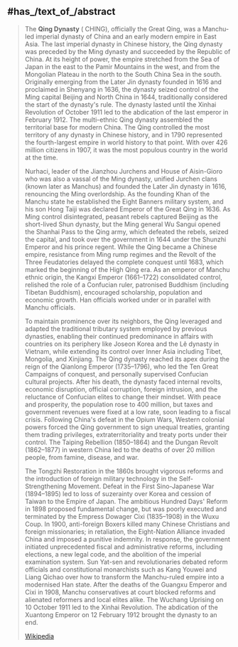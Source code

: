 ﻿---
aliases:
- "Qing Dynasty"
has_id_wikidata: Q8733
shares_border_with:
- "[[_Standards/WikiData/WD~British Raj,129286]]"
- "[[_Standards/WikiData/WD~Empire of Japan,188712]]"
- "[[_Standards/WikiData/WD~Konbaung dynasty,1062422]]"
- "[[_Standards/WikiData/WD~Kingdom of Nepal,1078602]]"
- "[[_Standards/WikiData/WD~Kazakh Khanate,1433867]]"
- "[[_Standards/WikiData/WD~Dzungar Khanate,1923401]]"
- "[[_Standards/WikiData/WD~Namgyal dynasty of Ladakh,2709041]]"
- "[[_Standards/WikiData/WD~Kingdom of Sikkim,3960459]]"
- "[[_Standards/WikiData/WD~Nguyen dynasty,6500483]]"
- '[[_Standards/WikiData/WD~Bhutan,917]]'
- '[[_Standards/WikiData/WD~Joseon,28179]]'
- "[[_Standards/WikiData/WD~Korean Empire,28233]]"
- "[[_Standards/WikiData/WD~Russian Empire,34266]]"
authority: '[[_Standards/WikiData/WD~Manchu,145665]]'
replaces:
- "[[_Standards/WikiData/WD~Kingdom of Tungning,152855]]"
- "[[_Standards/WikiData/WD~Later Jin (1616-1636),1062546]]"
- "[[_Standards/WikiData/WD~Xi dynasty,1178974]]"
- "[[_Standards/WikiData/WD~Southern Ming dynasty,1198163]]"
- "[[_Standards/WikiData/WD~Dzungar Khanate,1923401]]"
- "[[_Standards/WikiData/WD~Shun dynasty,2370784]]"
- "[[_Standards/WikiData/WD~Taiping Heavenly Kingdom,3486676]]"
- "[[_Standards/WikiData/WD~Da Ming Shun Tian Guo,15903902]]"
- "[[_Standards/WikiData/WD~Ming dynasty,9903]]"
basic_form_of_government: "[[_Standards/WikiData/WD~absolute monarchy,184558]]"
currency:
- '[[_Standards/WikiData/WD~tael,876244]]'
- '[[_Standards/WikiData/WD~Sycee,1364284]]'
- "[[_Standards/WikiData/WD~Great Qing Treasure Note,9929178]]"
- "[[_Standards/WikiData/WD~Hubu Guanpiao,17025285]]"
flag: "[[_Standards/WikiData/WD~flag of the Qing dynasty,976372]]"
follows: "[[_Standards/WikiData/WD~Later Jin (1616-1636),1062546]]"
anthem: "[[_Standards/WikiData/WD~Gong Jin'ou,1142935]]"
contains_the_administrative_territorial_entity:
- '[[_Standards/WikiData/WD~Huguang,2235155]]'
- '[[_Standards/WikiData/WD~Zhili,2604022]]'
- '[[_Standards/WikiData/WD~Jiangnan,11133842]]'
- '[[_Standards/WikiData/WD~Q11134720,11134720]]'
- '[[_Standards/WikiData/WD~Hunan,15892309]]'
- "[[_Standards/WikiData/WD~Xinjiang Province,15908308]]"
- '[[_Standards/WikiData/WD~Guangxi,15921507]]'
- "[[_Standards/WikiData/WD~Fujian-Taiwan Province,15939597]]"
- '[[_Standards/WikiData/WD~Henan,19855977]]'
- '[[_Standards/WikiData/WD~Yunnan,20062836]]'
- '[[_Standards/WikiData/WD~Jiangxi,24831157]]'
- '[[_Standards/WikiData/WD~Fengtian,25390008]]'
- '[[_Standards/WikiData/WD~Sichuan,28408618]]'
- '[[_Standards/WikiData/WD~Guizhou,28408659]]'
- '[[_Standards/WikiData/WD~Q28408735,28408735]]'
- '[[_Standards/WikiData/WD~Q28408900,28408900]]'
- '[[_Standards/WikiData/WD~Gansu,28409906]]'
- '[[_Standards/WikiData/WD~Guangdong,28411078]]'
- '[[_Standards/WikiData/WD~Fujian,28411080]]'
- '[[_Standards/WikiData/WD~Zhejiang,28411084]]'
- '[[_Standards/WikiData/WD~Hubei,28411551]]'
- '[[_Standards/WikiData/WD~Shaanxi,28411804]]'
- '[[_Standards/WikiData/WD~Anhui,28411808]]'
- '[[_Standards/WikiData/WD~Jiangsu,28411809]]'
- '[[_Standards/WikiData/WD~Shanxi,28412010]]'
- '[[_Standards/WikiData/WD~Q28412033,28412033]]'
described_by_source: "[[_Standards/WikiData/WD~Armenian Soviet Encyclopedia,2657718]]"
religion_or_worldview:
- "[[_Standards/WikiData/WD~Heaven worship,5694834]]"
- '[[_Standards/WikiData/WD~Islam,432]]'
- '[[_Standards/WikiData/WD~Buddhism,748]]'
- '[[_Standards/WikiData/WD~Christianity,5043]]'
- '[[_Standards/WikiData/WD~Taoism,9598]]'
part_of: "[[_Standards/WikiData/WD~Late Imperial China,6495224]]"
capital:
- "[[_Standards/WikiData/WD~Shuntian Fu,7334692]]"
- "[[_Standards/WikiData/WD~Fengtian Fu,10054424]]"
instance_of:
- "[[_Standards/WikiData/WD~historical period,11514315]]"
- "[[_Standards/WikiData/WD~historical Chinese state,50068795]]"
topic_s_main_template: "[[_Standards/WikiData/WD~Template_Qing dynasty topics,22725674]]"
permanent_duplicated_item: '[[_Standards/WikiData/WD~Q22828807,22828807]]'
history_of_topic: "[[_Standards/WikiData/WD~timeline of the Qing dynasty,55635904]]"
category_for_people_born_here: '[[_Standards/WikiData/WD~Q118059515,118059515]]'
coordinate_location: "Point(103.0 38.0)"
replaced_by: '[[_Standards/WikiData/WD~Taiwan,865]]'
official_language:
- '[[_Standards/WikiData/WD~Chinese,7850]]'
- '[[_Standards/WikiData/WD~Mongolian,9246]]'
- '[[_Standards/WikiData/WD~Manchu,33638]]'
- '[[_Standards/WikiData/WD~Tibetan,34271]]'
language_used:
- '[[_Standards/WikiData/WD~Mongolian,9246]]'
- '[[_Standards/WikiData/WD~Manchu,33638]]'
- "[[_Standards/WikiData/WD~Classical Chinese,37041]]"
continent: '[[_Standards/WikiData/WD~Asia,48]]'
area: 14700000
population: 383100000
flag_image: "http://commons.wikimedia.org/wiki/Special:FilePath/Flag%20of%20China%20%281889%E2%80%931912%29.svg"
locator_map_image: "http://commons.wikimedia.org/wiki/Special:FilePath/Ching%20Dynasty%201892.png"
seal_image: "http://commons.wikimedia.org/wiki/Special:FilePath/Seal%20of%20Qing%20dynasty.svg"
described_at_URL: "https://www.biografiasyvidas.com/biografia/q/qing.htm"
BHCL_UUID: ba1625c7-677a-47c8-886b-0cf18da83e46
Commons_category: "Qing Dynasty"
Commons_gallery: 清朝
Baidu_Tieba_name: 清朝
official_name:
- "ᠳᠠᠢᠢᠴᠢᠩ ᠤᠯᠤᠰ"
- "ᡩᠠᡳᠴᡳᠩ ᡤᡠᡵᡠᠨ"
- 大清
native_label: "ᡩᠠᡳᠴᡳᠩ ᡤᡠᡵᡠᠨ"
dissolved_abolished_or_demolished_date: "1912-01-01T00:00:00Z"
has_time_stopped: "1912-01-01T00:00:00Z"
end_time: "1911-01-01T00:00:00Z"
start_time: "1636-01-01T00:00:00Z"
inception: "1636-01-01T00:00:00Z"
has_time_started: "1636-01-01T00:00:00Z"
---

## #has_/text_of_/abstract 

> The **Qing Dynasty** ( CHING), officially the Great Qing, was a Manchu-led imperial dynasty of China and an early modern empire in East Asia. The last imperial dynasty in Chinese history, the Qing dynasty was preceded by the Ming dynasty and succeeded by the Republic of China. At its height of power, the empire stretched from the Sea of Japan in the east to the Pamir Mountains in the west, and from the Mongolian Plateau in the north to the South China Sea in the south. Originally emerging from the Later Jin dynasty founded in 1616 and proclaimed in Shenyang in 1636, the dynasty seized control of the Ming capital Beijing and North China in 1644, traditionally considered the start of the dynasty's rule. The dynasty lasted until the Xinhai Revolution of October 1911 led to the abdication of the last emperor in February 1912. The multi-ethnic Qing dynasty assembled the territorial base for modern China. The Qing controlled the most territory of any dynasty in Chinese history, and in 1790 represented the fourth-largest empire in world history to that point. With over 426 million citizens in 1907, it was the most populous country in the world at the time.
>
> Nurhaci, leader of the Jianzhou Jurchens and House of Aisin-Gioro who was also a vassal of the Ming dynasty, unified Jurchen clans (known later as Manchus) and founded the Later Jin dynasty in 1616, renouncing the Ming overlordship. As the founding Khan of the Manchu state he established the Eight Banners military system, and his son Hong Taiji was declared Emperor of the Great Qing in 1636. As Ming control disintegrated, peasant rebels captured Beijing as the short-lived Shun dynasty, but the Ming general Wu Sangui opened the Shanhai Pass to the Qing army, which defeated the rebels, seized the capital, and took over the government in 1644 under the Shunzhi Emperor and his prince regent. While the Qing became a Chinese empire, resistance from Ming rump regimes and the Revolt of the Three Feudatories delayed the complete conquest until 1683, which marked the beginning of the High Qing era. As an emperor of Manchu ethnic origin, the Kangxi Emperor (1661–1722) consolidated control, relished the role of a Confucian ruler, patronised Buddhism (including Tibetan Buddhism), encouraged scholarship, population and economic growth. Han officials worked under or in parallel with Manchu officials.
>
> To maintain prominence over its neighbors, the Qing leveraged and adapted the traditional tributary system employed by previous dynasties, enabling their continued predominance in affairs with countries on its periphery like Joseon Korea and the Lê dynasty in Vietnam, while extending its control over Inner Asia including Tibet, Mongolia, and Xinjiang. The Qing dynasty reached its apex during the reign of the Qianlong Emperor (1735–1796), who led the Ten Great Campaigns of conquest, and personally supervised Confucian cultural projects. After his death, the dynasty faced internal revolts, economic disruption, official corruption, foreign intrusion, and the reluctance of Confucian elites to change their mindset. With peace and prosperity, the population rose to 400 million, but taxes and government revenues were fixed at a low rate, soon leading to a fiscal crisis. Following China's defeat in the Opium Wars, Western colonial powers forced the Qing government to sign unequal treaties, granting them trading privileges, extraterritoriality and treaty ports under their control. The Taiping Rebellion (1850–1864) and the Dungan Revolt (1862–1877) in western China led to the deaths of over 20 million people, from famine, disease, and war.
>
> The Tongzhi Restoration in the 1860s brought vigorous reforms and the introduction of foreign military technology in the Self-Strengthening Movement. Defeat in the First Sino-Japanese War (1894–1895) led to loss of suzerainty over Korea and cession of Taiwan to the Empire of Japan. The ambitious Hundred Days' Reform in 1898 proposed fundamental change, but was poorly executed and terminated by the Empress Dowager Cixi (1835–1908) in the Wuxu Coup. In 1900, anti-foreign Boxers killed many Chinese Christians and foreign missionaries; in retaliation, the Eight-Nation Alliance invaded China and imposed a punitive indemnity. In response, the government initiated unprecedented fiscal and administrative reforms, including elections, a new legal code, and the abolition of the imperial examination system. Sun Yat-sen and revolutionaries debated reform officials and constitutional monarchists such as Kang Youwei and Liang Qichao over how to transform the Manchu-ruled empire into a modernised Han state. After the deaths of the Guangxu Emperor and Cixi in 1908, Manchu conservatives at court blocked reforms and alienated reformers and local elites alike. The Wuchang Uprising on 10 October 1911 led to the Xinhai Revolution. The abdication of the Xuantong Emperor on 12 February 1912 brought the dynasty to an end.
>
> [Wikipedia](https://en.wikipedia.org/wiki/Qing%20dynasty) 


